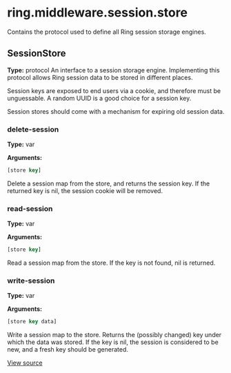 # ring.middleware.session.store


Contains the protocol used to define all Ring session storage engines.


## SessionStore
**Type:** protocol
An interface to a session storage engine. Implementing this protocol allows
Ring session data to be stored in different places.

Session keys are exposed to end users via a cookie, and therefore must be
unguessable. A random UUID is a good choice for a session key.

Session stores should come with a mechanism for expiring old session data.
### delete-session
**Type:** var



**Arguments:**
```clojure
[store key]
```
Delete a session map from the store, and returns the session key. If the
returned key is nil, the session cookie will be removed.


### read-session
**Type:** var



**Arguments:**
```clojure
[store key]
```
Read a session map from the store. If the key is not found, nil
is returned.


### write-session
**Type:** var



**Arguments:**
```clojure
[store key data]
```
Write a session map to the store. Returns the (possibly changed) key under
which the data was stored. If the key is nil, the session is considered
to be new, and a fresh key should be generated.


[View source](#)